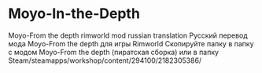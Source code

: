 # Moyo-In-the-Depth
Moyo-From the depth rimworld mod russian translation
Русский перевод мода Moyo-From the depth для игры Rimworld
Скопируйте папку в папку с модом Moyo-From the depth (пиратская сборка) или в папку Steam/steamapps/workshop/content/294100/2182305386/
